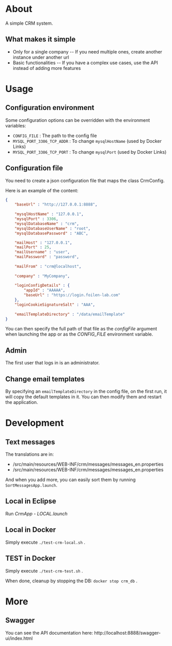 # About

A simple CRM system.

## What makes it simple

- Only for a single company
-- If you need multiple ones, create another instance under another url
- Basic functionalities
-- If you have a complex use cases, use the API instead of adding more features

# Usage

## Configuration environment

Some configuration options can be overridden with the environment variables:

* `CONFIG_FILE` : The path to the config file
* `MYSQL_PORT_3306_TCP_ADDR` : To change `mysqlHostName` (used by Docker Links)
* `MYSQL_PORT_3306_TCP_PORT` : To change `mysqlPort` (used by Docker Links)

## Configuration file

You need to create a json configuration file that maps the class CrmConfig.

Here is an example of the content:

```json
{
	"baseUrl" : "http://127.0.0.1:8888",
	
	"mysqlHostName" : "127.0.0.1",
	"mysqlPort" : 3306,
	"mysqlDatabaseName" : "crm",
	"mysqlDatabaseUserName" : "root",
	"mysqlDatabasePassword" : "ABC",

	"mailHost" : "127.0.0.1",
	"mailPort" : 25,
	"mailUsername" : "user",
	"mailPassword" : "password",
	
	"mailFrom" : "crm@localhost",
	
	"company" : "MyCompany",
	
	"loginConfigDetails" : {
		"appId" : "AAAAA",
		"baseUrl" : "https://login.foilen-lab.com"
	},
	"loginCookieSignatureSalt" : "AAA",
	
	"emailTemplateDirectory" : "/data/emailTemplate"
}
```

You can then specify the full path of that file as the *configFile* argument when launching the app or as the
*CONFIG_FILE* environment variable.

## Admin

The first user that logs in is an administrator.

## Change email templates

By specifying an `emailTemplateDirectory` in the config file, on the first run, it will copy the default 
templates in it. You can then modify them and restart the application.

# Development

## Text messages

The translations are in:
- /src/main/resources/WEB-INF/crm/messages/messages_en.properties
- /src/main/resources/WEB-INF/crm/messages/messages_en.properties

And when you add more, you can easily sort them by running `SortMessagesApp.launch`.

## Local in Eclipse

Run *CrmApp - LOCAL.launch*

## Local in Docker

Simply execute `./test-crm-local.sh` .

## TEST in Docker

Simply execute `./test-crm-test.sh` .

When done, cleanup by stopping the DB: `docker stop crm_db` .

# More

## Swagger

You can see the API documentation here: http://localhost:8888/swagger-ui/index.html

